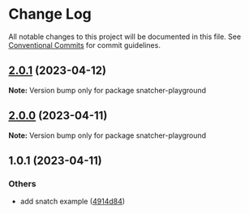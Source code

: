 # Change Log

All notable changes to this project will be documented in this file.
See [Conventional Commits](https://conventionalcommits.org) for commit guidelines.

## [2.0.1](https://github.com/do4ng/prext/compare/snatcher-playground@2.0.0...snatcher-playground@2.0.1) (2023-04-12)

**Note:** Version bump only for package snatcher-playground





## [2.0.0](https://github.com/do4ng/prext/compare/snatcher-playground@1.0.1...snatcher-playground@2.0.0) (2023-04-11)

**Note:** Version bump only for package snatcher-playground





## 1.0.1 (2023-04-11)


### Others

* add snatch example ([4914d84](https://github.com/do4ng/prext/commit/4914d843f839df13b2158dae6089817861bae2c4))

